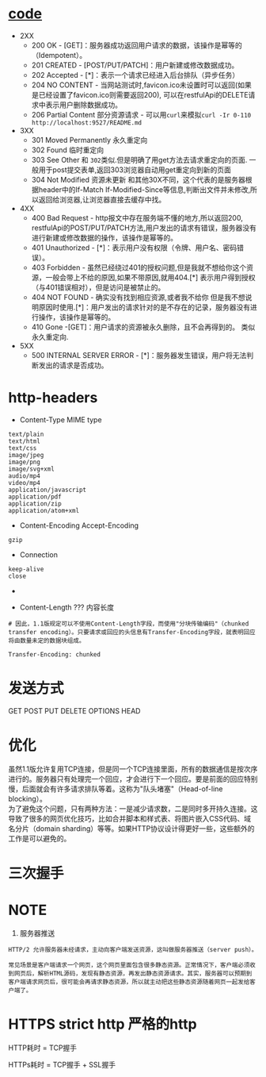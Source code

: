 # [code](https://www.w3.org/Protocols/rfc2616/rfc2616-sec10.html)
* 2XX
  * 200 OK - [GET]：服务器成功返回用户请求的数据，该操作是幂等的（Idempotent）。
  * 201 CREATED - [POST/PUT/PATCH]：用户新建或修改数据成功。
  * 202 Accepted - [*]：表示一个请求已经进入后台排队（异步任务）
  * 204 NO CONTENT - 当网站测试时,favicon.ico未设置时可以返回(如果是已经设置了favicon.ico则需要返回200), 可以在restfulApi的DELETE请求中表示用户删除数据成功。
  * 206 Partial Content 部分资源请求 - 可以用`curl`来模拟`curl -Ir 0-110 http://localhost:9527/README.md`
* 3XX
  * 301 Moved Permanently 永久重定向
  * 302 Found 临时重定向
  * 303 See Other 和 `302`类似.但是明确了用get方法去请求重定向的页面. 一般用于post提交表单,返回303浏览器自动用get重定向到新的页面
  * 304 Not Modified 资源未更新 和其他30X不同，这个代表的是服务器根据header中的If-Match If-Modified-Since等信息,判断出文件并未修改,所以返回给浏览器,让浏览器直接去缓存中找。
* 4XX
  * 400 Bad Request - http报文中存在服务端不懂的地方,所以返回200, restfulApi的POST/PUT/PATCH方法,用户发出的请求有错误，服务器没有进行新建或修改数据的操作，该操作是幂等的。
  * 401 Unauthorized - [*]：表示用户没有权限（令牌、用户名、密码错误）。
  * 403 Forbidden - 虽然已经绕过401的授权问题,但是我就不想给你这个资源，一般会带上不给的原因,如果不带原因,就用404.[*] 表示用户得到授权（与401错误相对），但是访问是被禁止的。
  * 404 NOT FOUND - 确实没有找到相应资源,或者我不给你 但是我不想说明原因时使用.[*]：用户发出的请求针对的是不存在的记录，服务器没有进行操作，该操作是幂等的。
  * 410 Gone -[GET]：用户请求的资源被永久删除，且不会再得到的。 类似永久重定向.
* 5XX
  * 500 INTERNAL SERVER ERROR - [*]：服务器发生错误，用户将无法判断发出的请求是否成功。

# http-headers
* Content-Type    MIME type
```
text/plain
text/html
text/css
image/jpeg
image/png
image/svg+xml
audio/mp4
video/mp4
application/javascript
application/pdf
application/zip
application/atom+xml
```

* Content-Encoding   Accept-Encoding
```
gzip
```

* Connection
```
keep-alive
close
```

* 

* Content-Length ??? 内容长度
```
# 因此，1.1版规定可以不使用Content-Length字段，而使用"分块传输编码"（chunked transfer encoding）。只要请求或回应的头信息有Transfer-Encoding字段，就表明回应将由数量未定的数据块组成。

Transfer-Encoding: chunked
```

# 发送方式
GET
POST
PUT
DELETE
OPTIONS
HEAD

# 优化
虽然1.1版允许复用TCP连接，但是同一个TCP连接里面，所有的数据通信是按次序进行的。服务器只有处理完一个回应，才会进行下一个回应。要是前面的回应特别慢，后面就会有许多请求排队等着。这称为"队头堵塞"（Head-of-line blocking）。  
为了避免这个问题，只有两种方法：一是减少请求数，二是同时多开持久连接。这导致了很多的网页优化技巧，比如合并脚本和样式表、将图片嵌入CSS代码、域名分片（domain sharding）等等。如果HTTP协议设计得更好一些，这些额外的工作是可以避免的。

# 三次握手

# NOTE
1. 服务器推送
```
HTTP/2 允许服务器未经请求，主动向客户端发送资源，这叫做服务器推送（server push）。

常见场景是客户端请求一个网页，这个网页里面包含很多静态资源。正常情况下，客户端必须收到网页后，解析HTML源码，发现有静态资源，再发出静态资源请求。其实，服务器可以预期到客户端请求网页后，很可能会再请求静态资源，所以就主动把这些静态资源随着网页一起发给客户端了。
```

# HTTPS   strict http 严格的http
HTTP耗时 = TCP握手

HTTPs耗时 = TCP握手 + SSL握手